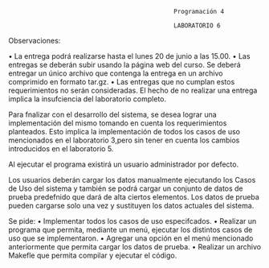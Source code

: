                                                   Programación 4

                                                  LABORATORIO 6
Observaciones: 

• La entrega podrá realizarse hasta el lunes 20 de junio a las 15.00. 
• Las entregas se deberán subir usando la página web del curso. Se deberá entregar un único archivo que contenga la entrega en un archivo comprimido en formato tar.gz. 
• Las entregas que no cumplan estos requerimientos no serán consideradas. El hecho de no realizar una entrega implica la insufciencia del laboratorio completo.


Para fnalizar con el desarrollo del sistema, se desea lograr una implementación del mismo tomando en cuenta los requerimientos planteados. Esto implica la implementación de todos los casos de uso mencionados en el laboratorio 3,pero sin tener en cuenta los cambios introducidos en el laboratorio 5.

Al ejecutar el programa existirá un usuario administrador por defecto.

Los usuarios deberán cargar los datos manualmente ejecutando los Casos de Uso del sistema y también se podrá cargar un conjunto de datos de prueba predefnido que dará de alta ciertos elementos. Los datos de prueba pueden cargarse solo una vez y sustituyen los datos actuales del sistema.

Se pide: • Implementar todos los casos de uso especifcados. 
         • Realizar un programa que permita, mediante un menú, ejecutar los distintos casos de uso que se implementaron. 
         • Agregar una opción en el menú mencionado anteriormente que permita cargar los datos de prueba. 
         • Realizar un archivo Makefle que permita compilar y ejecutar el código.
